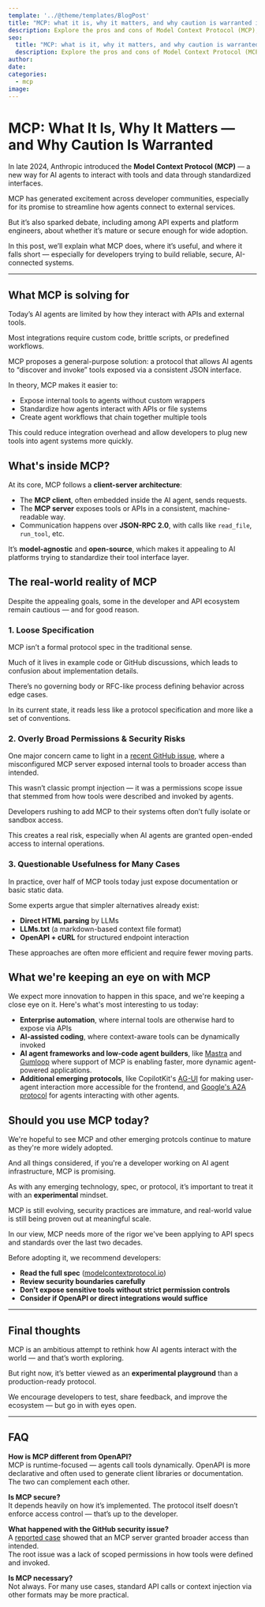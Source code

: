 ```yaml
---
template: '../@theme/templates/BlogPost'
title: "MCP: what it is, why it matters, and why caution is warranted in 2025"
description: Explore the pros and cons of Model Context Protocol (MCP), an emerging standard for AI agent interaction.
seo:
  title: "MCP: what is it, why it matters, and why caution is warranted in 2025"
  description: Explore the pros and cons of Model Context Protocol (MCP), an emerging standard for AI agent interaction.
author: 
date: 
categories:
  - mcp
image:
---
```


# MCP: What It Is, Why It Matters — and Why Caution Is Warranted

In late 2024, Anthropic introduced the **Model Context Protocol (MCP)** — a new way for AI agents to interact with tools and data through standardized interfaces.

MCP has generated excitement across developer communities, especially for its promise to streamline how agents connect to external services.

But it’s also sparked debate, including among API experts and platform engineers, about whether it’s mature or secure enough for wide adoption.

In this post, we’ll explain what MCP does, where it’s useful, and where it falls short — especially for developers trying to build reliable, secure, AI-connected systems.

---

## What MCP is solving for

Today’s AI agents are limited by how they interact with APIs and external tools.

Most integrations require custom code, brittle scripts, or predefined workflows.

MCP proposes a general-purpose solution: a protocol that allows AI agents to “discover and invoke” tools exposed via a consistent JSON interface.

In theory, MCP makes it easier to:

- Expose internal tools to agents without custom wrappers  
- Standardize how agents interact with APIs or file systems  
- Create agent workflows that chain together multiple tools  

This could reduce integration overhead and allow developers to plug new tools into agent systems more quickly.

## What's inside MCP?

At its core, MCP follows a **client-server architecture**:

- The **MCP client**, often embedded inside the AI agent, sends requests.  
- The **MCP server** exposes tools or APIs in a consistent, machine-readable way.  
- Communication happens over **JSON-RPC 2.0**, with calls like `read_file`, `run_tool`, etc.

It’s **model-agnostic** and **open-source**, which makes it appealing to AI platforms trying to standardize their tool interface layer.

## The real-world reality of MCP

Despite the appealing goals, some in the developer and API ecosystem remain cautious — and for good reason.

### 1. Loose Specification

MCP isn’t a formal protocol spec in the traditional sense.

Much of it lives in example code or GitHub discussions, which leads to confusion about implementation details.

There’s no governing body or RFC-like process defining behavior across edge cases.

In its current state, it reads less like a protocol specification and more like a set of conventions.

### 2. Overly Broad Permissions & Security Risks

One major concern came to light in a [recent GitHub issue](https://github.com/modelcontext/protocol/issues/18),
where a misconfigured MCP server exposed internal tools to broader access than intended.

This wasn’t classic prompt injection — it was a permissions scope issue that stemmed from how tools were described and invoked by agents.

Developers rushing to add MCP to their systems often don’t fully isolate or sandbox access.

This creates a real risk, especially when AI agents are granted open-ended access to internal operations.

### 3. Questionable Usefulness for Many Cases

In practice, over half of MCP tools today just expose documentation or basic static data.

Some experts argue that simpler alternatives already exist:

- **Direct HTML parsing** by LLMs  
- **LLMs.txt** (a markdown-based context file format)  
- **OpenAPI + cURL** for structured endpoint interaction  

These approaches are often more efficient and require fewer moving parts.

## What we're keeping an eye on with MCP

We expect more innovation to happen in this space, and we're keeping a close eye on it.
Here's what's most interesting to us today:

- **Enterprise automation**, where internal tools are otherwise hard to expose via APIs  
- **AI-assisted coding**, where context-aware tools can be dynamically invoked  
- **AI agent frameworks and low-code agent builders**, like [Mastra](https://mastra.ai/blog/mastra-mcp)
 and [Gumloop](https://www.gumloop.com/blog/announcing-gumcp) where support of MCP is enabling faster, 
more dynamic agent-powered applications.
- **Additional emerging protocols**, like CopilotKit's [AG-UI](https://github.com/ag-ui-protocol/ag-ui) for
making user-agent interaction more accessible for the frontend, and
[Google's A2A protocol](https://developers.googleblog.com/en/a2a-a-new-era-of-agent-interoperability/)
for agents interacting with other agents.

## Should you use MCP today?

We're hopeful to see MCP and other emerging protcols continue to mature as they're more widely adopted. 

And all things considered, if you're a developer working on AI agent infrastructure, MCP is promising.

As with any emerging technology, spec, or protocol, it’s important to treat it with an **experimental** 
mindset.

MCP is still evolving, security practices are immature, and real-world value is still being proven
out at meaningful scale.

In our view, MCP needs more of the rigor we've been applying to API specs and standards over the 
last two decades.

Before adopting it, we recommend developers:

- **Read the full spec** ([modelcontextprotocol.io](https://modelcontextprotocol.io))  
- **Review security boundaries carefully**  
- **Don’t expose sensitive tools without strict permission controls**  
- **Consider if OpenAPI or direct integrations would suffice**

---

## Final thoughts

MCP is an ambitious attempt to rethink how AI agents interact with the world — and that’s worth exploring.

But right now, it’s better viewed as an **experimental playground** than a production-ready protocol.

We encourage developers to test, share feedback, and improve the ecosystem — but go in with eyes open.

---

## FAQ

**How is MCP different from OpenAPI?**  
MCP is runtime-focused — agents call tools dynamically. OpenAPI is more declarative and often used to generate client libraries or documentation. 
The two can complement each other.

**Is MCP secure?**  
It depends heavily on how it’s implemented. The protocol itself doesn’t enforce access control — that’s up to the developer.

**What happened with the GitHub security issue?**  
A [reported case](https://github.com/modelcontext/protocol/issues/18) showed that an MCP server granted broader access than intended.  
The root issue was a lack of scoped permissions in how tools were defined and invoked.

**Is MCP necessary?**  
Not always. For many use cases, standard API calls or context injection via other formats may be more practical.
